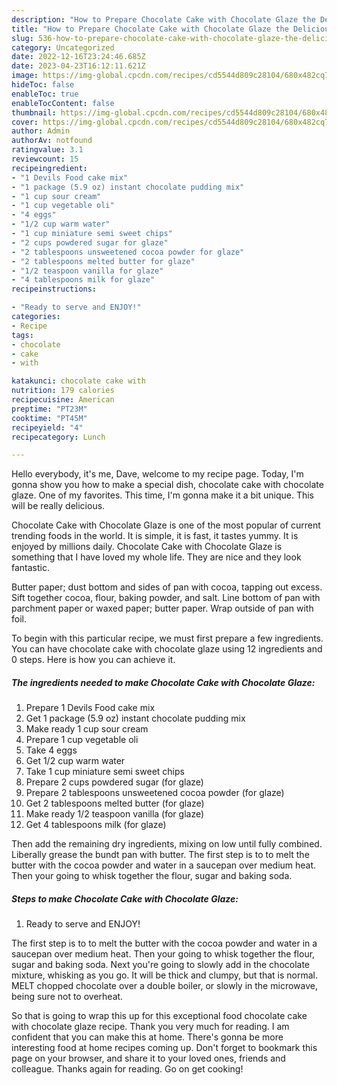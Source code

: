 ```yaml
---
description: "How to Prepare Chocolate Cake with Chocolate Glaze the Delicious}"
title: "How to Prepare Chocolate Cake with Chocolate Glaze the Delicious}"
slug: 536-how-to-prepare-chocolate-cake-with-chocolate-glaze-the-delicious
category: Uncategorized
date: 2022-12-16T23:24:46.685Z
date: 2023-04-23T16:12:11.621Z
image: https://img-global.cpcdn.com/recipes/cd5544d809c28104/680x482cq70/chocolate-cake-with-chocolate-glaze-recipe-main-photo.jpg
hideToc: false
enableToc: true
enableTocContent: false
thumbnail: https://img-global.cpcdn.com/recipes/cd5544d809c28104/680x482cq70/chocolate-cake-with-chocolate-glaze-recipe-main-photo.jpg
cover: https://img-global.cpcdn.com/recipes/cd5544d809c28104/680x482cq70/chocolate-cake-with-chocolate-glaze-recipe-main-photo.jpg
author: Admin
authorAv: notfound
ratingvalue: 3.1
reviewcount: 15
recipeingredient:
- "1 Devils Food cake mix"
- "1 package (5.9 oz) instant chocolate pudding mix"
- "1 cup sour cream"
- "1 cup vegetable oli"
- "4 eggs"
- "1/2 cup warm water"
- "1 cup miniature semi sweet chips"
- "2 cups powdered sugar for glaze"
- "2 tablespoons unsweetened cocoa powder for glaze"
- "2 tablespoons melted butter for glaze"
- "1/2 teaspoon vanilla for glaze"
- "4 tablespoons milk for glaze"
recipeinstructions:

- "Ready to serve and ENJOY!"
categories:
- Recipe
tags:
- chocolate
- cake
- with

katakunci: chocolate cake with 
nutrition: 179 calories
recipecuisine: American
preptime: "PT23M"
cooktime: "PT45M"
recipeyield: "4"
recipecategory: Lunch

---
```



Hello everybody, it's me, Dave, welcome to my recipe page. Today, I'm gonna show you how to make a special dish, chocolate cake with chocolate glaze. One of my favorites. This time, I'm gonna make it a bit unique. This will be really delicious.

Chocolate Cake with Chocolate Glaze is one of the most popular of current trending foods in the world. It is simple, it is fast, it tastes yummy. It is enjoyed by millions daily. Chocolate Cake with Chocolate Glaze is something that I have loved my whole life. They are nice and they look fantastic.

Butter paper; dust bottom and sides of pan with cocoa, tapping out excess. Sift together cocoa, flour, baking powder, and salt. Line bottom of pan with parchment paper or waxed paper; butter paper. Wrap outside of pan with foil.


To begin with this particular recipe, we must first prepare a few ingredients. You can have chocolate cake with chocolate glaze using 12 ingredients and 0 steps. Here is how you can achieve it.

<!--inarticleads1-->

##### The ingredients needed to make Chocolate Cake with Chocolate Glaze:

1. Prepare 1 Devils Food cake mix
1. Get 1 package (5.9 oz) instant chocolate pudding mix
1. Make ready 1 cup sour cream
1. Prepare 1 cup vegetable oli
1. Take 4 eggs
1. Get 1/2 cup warm water
1. Take 1 cup miniature semi sweet chips
1. Prepare 2 cups powdered sugar (for glaze)
1. Prepare 2 tablespoons unsweetened cocoa powder (for glaze)
1. Get 2 tablespoons melted butter (for glaze)
1. Make ready 1/2 teaspoon vanilla (for glaze)
1. Get 4 tablespoons milk (for glaze)


Then add the remaining dry ingredients, mixing on low until fully combined. Liberally grease the bundt pan with butter. The first step is to to melt the butter with the cocoa powder and water in a saucepan over medium heat. Then your going to whisk together the flour, sugar and baking soda. 

<!--inarticleads2-->

##### Steps to make Chocolate Cake with Chocolate Glaze:


1. Ready to serve and ENJOY!

The first step is to to melt the butter with the cocoa powder and water in a saucepan over medium heat. Then your going to whisk together the flour, sugar and baking soda. Next you&#39;re going to slowly add in the chocolate mixture, whisking as you go. It will be thick and clumpy, but that is normal. MELT chopped chocolate over a double boiler, or slowly in the microwave, being sure not to overheat. 

So that is going to wrap this up for this exceptional food chocolate cake with chocolate glaze recipe. Thank you very much for reading. I am confident that you can make this at home. There's gonna be more interesting food at home recipes coming up. Don't forget to bookmark this page on your browser, and share it to your loved ones, friends and colleague. Thanks again for reading. Go on get cooking!
